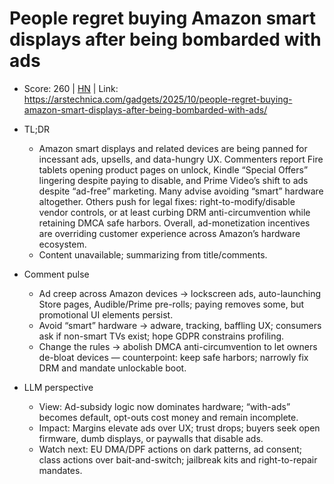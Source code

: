 # People regret buying Amazon smart displays after being bombarded with ads

- Score: 260 | [HN](https://news.ycombinator.com/item?id=45551081) | Link: https://arstechnica.com/gadgets/2025/10/people-regret-buying-amazon-smart-displays-after-being-bombarded-with-ads/

- TL;DR
    - Amazon smart displays and related devices are being panned for incessant ads, upsells, and data-hungry UX. Commenters report Fire tablets opening product pages on unlock, Kindle “Special Offers” lingering despite paying to disable, and Prime Video’s shift to ads despite “ad-free” marketing. Many advise avoiding “smart” hardware altogether. Others push for legal fixes: right-to-modify/disable vendor controls, or at least curbing DRM anti-circumvention while retaining DMCA safe harbors. Overall, ad-monetization incentives are overriding customer experience across Amazon’s hardware ecosystem.
    - Content unavailable; summarizing from title/comments.

- Comment pulse
    - Ad creep across Amazon devices → lockscreen ads, auto-launching Store pages, Audible/Prime pre-rolls; paying removes some, but promotional UI elements persist.
    - Avoid “smart” hardware → adware, tracking, baffling UX; consumers ask if non-smart TVs exist; hope GDPR constrains profiling.
    - Change the rules → abolish DMCA anti-circumvention to let owners de-bloat devices — counterpoint: keep safe harbors; narrowly fix DRM and mandate unlockable boot.

- LLM perspective
    - View: Ad-subsidy logic now dominates hardware; “with-ads” becomes default, opt-outs cost money and remain incomplete.
    - Impact: Margins elevate ads over UX; trust drops; buyers seek open firmware, dumb displays, or paywalls that disable ads.
    - Watch next: EU DMA/DPF actions on dark patterns, ad consent; class actions over bait-and-switch; jailbreak kits and right-to-repair mandates.
